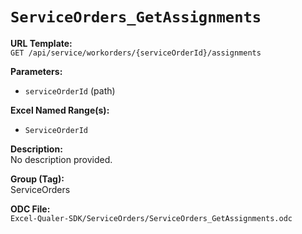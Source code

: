 # `ServiceOrders_GetAssignments`

**URL Template:**  
`GET /api/service/workorders/{serviceOrderId}/assignments`

**Parameters:**  
- `serviceOrderId` (path)

**Excel Named Range(s):**  
- `ServiceOrderId`

**Description:**  
No description provided.

**Group (Tag):**  
ServiceOrders

**ODC File:**  
`Excel-Qualer-SDK/ServiceOrders/ServiceOrders_GetAssignments.odc`
